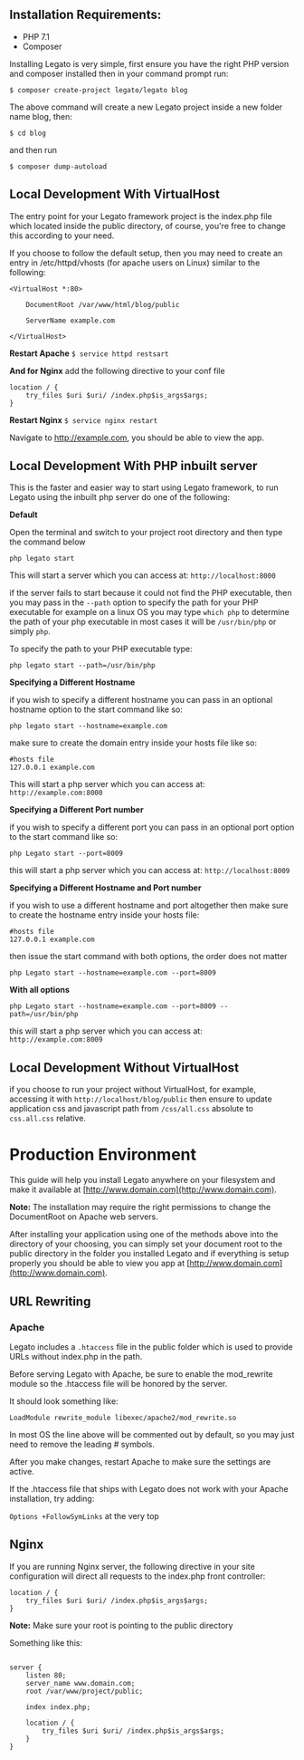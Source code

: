 ## Installation Requirements:

* PHP 7.1
* Composer

Installing Legato is very simple, first ensure you have the right PHP version and composer installed then in your command prompt run:

`$ composer create-project legato/legato blog`

The above command will create a new Legato project inside a new folder name blog, then: 

`$ cd blog`

and then run 

`$ composer dump-autoload`

## Local Development With VirtualHost

The entry point for your Legato framework project is the index.php file 
which located inside the public directory, of course, you're free to 
change this according to your need. 

If you choose to follow the 
default setup, then you may need to create an entry in /etc/httpd/vhosts (for apache users on Linux) similar to the following:

```
<VirtualHost *:80>

    DocumentRoot /var/www/html/blog/public

    ServerName example.com

</VirtualHost>
```

**Restart Apache** `$ service httpd restsart`

**And for Nginx** add the following directive to your conf file

```
location / {
    try_files $uri $uri/ /index.php$is_args$args;
}
```

**Restart Nginx** `$ service nginx restart`

Navigate to http://example.com, you should be able to view the app.

## Local Development With PHP inbuilt server

This is the faster and easier way to start using Legato framework, to run Legato using the inbuilt php server do one of the following: 

**Default**

Open the terminal and switch to your project root directory and then type the command below

`php legato start` 

This will start a server which you can access at: `http://localhost:8000`

if the server fails to start because it could not find the PHP executable, 
then you may pass in the `--path` option to specify the path for your PHP executable 
for example on a linux OS you may type `which php` to determine the path of your php 
executable in most cases it will be `/usr/bin/php` or simply `php`. 

To specify the path to your PHP executable type:

`php legato start --path=/usr/bin/php`

**Specifying a Different Hostname**

if you wish to specify a different hostname you can pass in an 
optional hostname option to the start command like so:

`php legato start --hostname=example.com`

make sure to create the domain entry inside your hosts file like so:

```hosts
#hosts file
127.0.0.1 example.com
```

This will start a php server which you can access at: `http://example.com:8000`

**Specifying a Different Port number**

if you wish to specify a different port you can pass in an 
optional port option to the start command like so:

`php Legato start --port=8009`

this will start a php server which you can access at: `http://localhost:8009`

**Specifying a Different Hostname and Port number**

if you wish to use a different hostname and port altogether then make sure to create the hostname entry inside your hosts file:

```hosts
#hosts file
127.0.0.1 example.com
```

then issue the start command with both options, the order does not matter

`php Legato start --hostname=example.com --port=8009`

**With all options**

`php Legato start --hostname=example.com --port=8009 --path=/usr/bin/php`

this will start a php server which you can access at: `http://example.com:8009`

## Local Development Without VirtualHost

if you choose to run your project without VirtualHost, 
for example, accessing it with `http://localhost/blog/public` 
then ensure to update application css and javascript path from `/css/all.css` absolute to `css.all.css` relative.

# Production Environment

This guide will help you install Legato anywhere on your filesystem and 
make it available at [http://www.domain.com](http://www.domain.com). 

**Note:** The installation may require the right permissions
 to change the DocumentRoot on Apache web servers.

After installing your application using one of the methods 
above into the directory of your choosing, you can simply set your document root
to the public directory in the folder you installed Legato and if everything is
setup properly you should be able to view you app at [http://www.domain.com](http://www.domain.com).

## URL Rewriting

### Apache
Legato includes a `.htaccess` file in the public folder which is used 
to provide URLs without index.php in the path.
 
Before serving Legato with Apache, be sure to enable the mod_rewrite 
module so the .htaccess file will be honored by the server.

It should look something like:
```
LoadModule rewrite_module libexec/apache2/mod_rewrite.so
```

In most OS the line above will be commented out by default, 
so you may just need to remove the leading # symbols.

After you make changes, restart Apache to make sure the settings are active.

If the .htaccess file that ships with Legato does not work with your 
Apache installation, try adding:

`Options +FollowSymLinks` at the very top

## Nginx
If you are running Nginx server, the following directive in your 
site configuration will direct all requests to the 
index.php front controller:

```
location / {
    try_files $uri $uri/ /index.php$is_args$args;
}
```

**Note:** Make sure your root is pointing to the public directory

Something like this: 

```ngnix

server {
    listen 80;
    server_name www.domain.com;
    root /var/www/project/public;
    
    index index.php;

    location / {
        try_files $uri $uri/ /index.php$is_args$args;
    }
}

```
